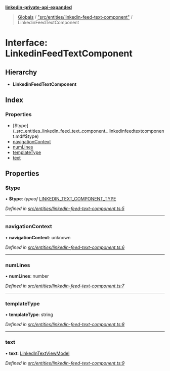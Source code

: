 **[linkedin-private-api-expanded](../README.md)**

> [Globals](../globals.md) / ["src/entities/linkedin-feed-text-component"](../modules/_src_entities_linkedin_feed_text_component_.md) / LinkedinFeedTextComponent

# Interface: LinkedinFeedTextComponent

## Hierarchy

* **LinkedinFeedTextComponent**

## Index

### Properties

* [$type](_src_entities_linkedin_feed_text_component_.linkedinfeedtextcomponent.md#$type)
* [navigationContext](_src_entities_linkedin_feed_text_component_.linkedinfeedtextcomponent.md#navigationcontext)
* [numLines](_src_entities_linkedin_feed_text_component_.linkedinfeedtextcomponent.md#numlines)
* [templateType](_src_entities_linkedin_feed_text_component_.linkedinfeedtextcomponent.md#templatetype)
* [text](_src_entities_linkedin_feed_text_component_.linkedinfeedtextcomponent.md#text)

## Properties

### $type

•  **$type**: *typeof* [LINKEDIN\_TEXT\_COMPONENT\_TYPE](../modules/_src_entities_linkedin_feed_text_component_.md#linkedin_text_component_type)

*Defined in [src/entities/linkedin-feed-text-component.ts:5](https://github.com/khanhtranngoccva/linkedin-private-api/blob/a93f067/src/entities/linkedin-feed-text-component.ts#L5)*

___

### navigationContext

•  **navigationContext**: unknown

*Defined in [src/entities/linkedin-feed-text-component.ts:6](https://github.com/khanhtranngoccva/linkedin-private-api/blob/a93f067/src/entities/linkedin-feed-text-component.ts#L6)*

___

### numLines

•  **numLines**: number

*Defined in [src/entities/linkedin-feed-text-component.ts:7](https://github.com/khanhtranngoccva/linkedin-private-api/blob/a93f067/src/entities/linkedin-feed-text-component.ts#L7)*

___

### templateType

•  **templateType**: string

*Defined in [src/entities/linkedin-feed-text-component.ts:8](https://github.com/khanhtranngoccva/linkedin-private-api/blob/a93f067/src/entities/linkedin-feed-text-component.ts#L8)*

___

### text

•  **text**: [LinkedInTextViewModel](_src_entities_linkedin_text_view_model_entity_.linkedintextviewmodel.md)

*Defined in [src/entities/linkedin-feed-text-component.ts:9](https://github.com/khanhtranngoccva/linkedin-private-api/blob/a93f067/src/entities/linkedin-feed-text-component.ts#L9)*
